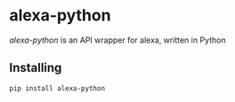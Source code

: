 # alexa-python

*alexa-python* is an API wrapper for alexa, written in Python

## Installing
```
pip install alexa-python
```